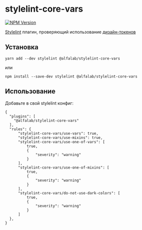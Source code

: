 # stylelint-core-vars

[![NPM Version](https://img.shields.io/npm/v/stylelint-core-vars.svg)](https://www.npmjs.com/package/stylelint-core-vars)

[Stylelint](http://stylelint.io) плагин, проверяющий использование [дизайн-токенов](https://github.com/alfa-laboratory/core-components/tree/master/packages/vars/src)

## Установка

```
yarn add --dev stylelint @alfalab/stylelint-core-vars
```

или

```
npm install --save-dev stylelint @alfalab/stylelint-core-vars
```

## Использование

Добавьте в свой stylelint конфиг:

```
{
  "plugins": [
    "@alfalab/stylelint-core-vars"
  ],
  "rules": {
      "stylelint-core-vars/use-vars": true,
      "stylelint-core-vars/use-mixins": true,
      "stylelint-core-vars/use-one-of-vars": [
          true,
          {
              "severity": "warning"
          }
      ],
      "stylelint-core-vars/use-one-of-mixins": [
          true,
          {
              "severity": "warning"
          }
      ],
      "stylelint-core-vars/do-not-use-dark-colors": [
          true,
          {
              "severity": "warning"
          }
      ]
  },
}
```
